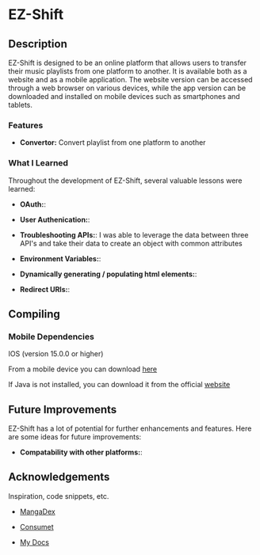 # EZ-Shift

## Description

EZ-Shift is designed to be an online platform that allows users to transfer their music playlists from one platform to another. It is available both as a website and as a mobile application. The website version can be accessed through a web browser on various devices, while the app version can be downloaded and installed on mobile devices such as smartphones and tablets.

### Features

- **Convertor:** Convert playlist from one platform to another


### What I Learned

Throughout the development of EZ-Shift, several valuable lessons were learned:

- **OAuth:**:

- **User Authenication:**:

- **Troubleshooting APIs:**: I was able to leverage the data between three API's and take their data to create an object with common attributes

- **Environment Variables:**:

- **Dynamically generating / populating html elements:**:

- **Redirect URIs:**:

## Compiling

### Mobile Dependencies
IOS (version 15.0.0 or higher)

From a mobile device you can download [here]()

If Java is not installed, you can download it from the official [website](https://www.java.com/en/download/)

## Future Improvements

EZ-Shift has a lot of potential for further enhancements and features. Here are some ideas for future improvements:

- **Compatability with other platforms:**:

## Acknowledgements

Inspiration, code snippets, etc.

- [MangaDex](https://api.mangadex.org/docs/swagger.html)

- [Consumet](https://docs.consumet.org)

- [My Docs](http://127.0.0.1:8000/docs)